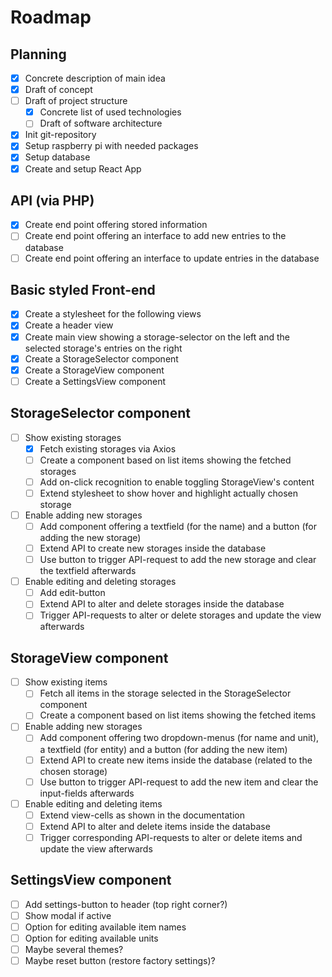 # Roadmap
## Planning
- [x] Concrete description of main idea
- [x] Draft of concept
- [ ] Draft of project structure
  - [x] Concrete list of used technologies
  - [ ] Draft of software architecture
- [x] Init git-repository
- [x] Setup raspberry pi with needed packages
- [x] Setup database
- [x] Create and setup React App

## API (via PHP)
- [x] Create end point offering stored information
- [ ] Create end point offering an interface to add new entries to the database
- [ ] Create end point offering an interface to update entries in the database

## Basic styled Front-end
- [x] Create a stylesheet for the following views
- [x] Create a header view
- [x] Create main view showing a storage-selector on the left and the selected storage's entries on the right
- [x] Create a StorageSelector component
- [x] Create a StorageView component
- [ ] Create a SettingsView component

## StorageSelector component
- [ ] Show existing storages
  - [x] Fetch existing storages via Axios
  - [ ] Create a component based on list items showing the fetched storages
  - [ ] Add on-click recognition to enable toggling StorageView's content
  - [ ] Extend stylesheet to show hover and highlight actually chosen storage
- [ ] Enable adding new storages
  - [ ] Add component offering a textfield (for the name) and a button (for adding the new storage)
  - [ ] Extend API to create new storages inside the database
  - [ ] Use button to trigger API-request to add the new storage and clear the textfield afterwards
- [ ] Enable editing and deleting storages
  - [ ] Add edit-button
  - [ ] Extend API to alter and delete storages inside the database
  - [ ] Trigger API-requests to alter or delete storages and update the view afterwards

## StorageView component
- [ ] Show existing items
  - [ ] Fetch all items in the storage selected in the StorageSelector component
  - [ ] Create a component based on list items showing the fetched items
- [ ] Enable adding new storages
  - [ ] Add component offering two dropdown-menus (for name and unit), a textfield (for entity) and a button (for adding the new item)
  - [ ] Extend API to create new items inside the database (related to the chosen storage)
  - [ ] Use button to trigger API-request to add the new item and clear the input-fields afterwards
- [ ] Enable editing and deleting items
  - [ ] Extend view-cells as shown in the documentation
  - [ ] Extend API to alter and delete items inside the database
  - [ ] Trigger corresponding API-requests to alter or delete items and update the view afterwards

## SettingsView component
- [ ] Add settings-button to header (top right corner?)
- [ ] Show modal if active
- [ ] Option for editing available item names
- [ ] Option for editing available units
- [ ] Maybe several themes?
- [ ] Maybe reset button (restore factory settings)?
